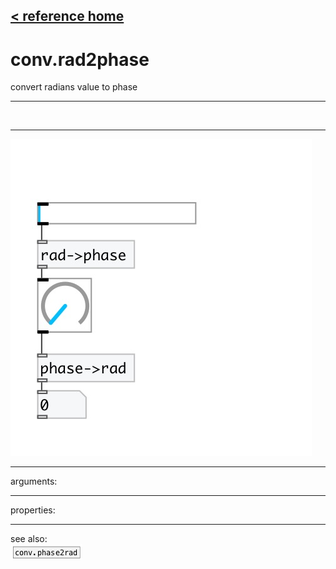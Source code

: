 [< reference home](index.html)
---

# conv.rad2phase


convert radians value to phase

---

<br>


---


![example](examples/conv.rad2phase-example.jpg)

---
arguments:


---
properties:


---
see also:<br>
[![conv.phase2rad](img/object_conv.phase2rad.png)](conv.phase2rad.html)
